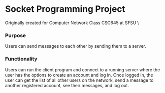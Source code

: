 # Socket Programming Project

Originally created for Computer Network Class CSC645 at SFSU \

### Purpose
Users can send messages to each other by sending them to a server.

### Functionality
Users can run the client program and connect to a running server where the user has the options to create an account and log in. Once logged in, the user can get the list of all other users on the network, send a message to another registered account, see their messages, and log out.